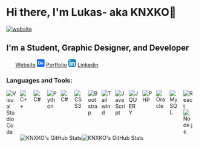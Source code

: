 # Hi there, I'm Lukas- aka KNXKO👋

[![website](https://img.shields.io/website?label=LUKASLECHOVIC.com&style=for-the-badge&url=https%3A%2F%2Fcodestackr.com)](http://lukaslechovic.wz.sk/)

## I'm a Student, Graphic Designer, and Developer

[<img src="./img/browser.svg" alt="website" width="20px" height="20px">](http://lukaslechovic.wz.sk/) [Website](http://lukaslechovic.wz.sk/)
[<img src="./img/behance.svg" alt="behance" width="20px" height="20px">](https://www.behance.net/lukaslechovic) [Portfolio](https://www.behance.net/lukaslechovic)
[<img src="./img/linkedin.svg" alt="linkedin" width="20px" height="20px">](https://linkedin.com/in/lukas-lechovic) [Linkedin](https://www.linkedin.com/in/lukas-lechovic/)

### Languages and Tools:

[<img align="left" alt="Visual Studio Code" width="26px" src="https://cdn.jsdelivr.net/gh/devicons/devicon/icons/vscode/vscode-original.svg" style="padding-right:10px;" />][webdevplaylist]
[<img align="left" alt="C++" width="26px" src="https://cdn.jsdelivr.net/gh/devicons/devicon/icons/cplusplus/cplusplus-original.svg" style="padding-right:10px;" />][webdevplaylist]
[<img align="left" alt="C#" width="26px" src="https://cdn.jsdelivr.net/gh/devicons/devicon/icons/csharp/csharp-original.svg" style="padding-right:10px;" />][webdevplaylist]
[<img align="left" alt="Python" width="26px" src="https://cdn.jsdelivr.net/gh/devicons/devicon/icons/python/python-original.svg" style="padding-right:10px;" />][webdevplaylist]
[<img align="left" alt="C#" width="26px" src="https://cdn.jsdelivr.net/gh/devicons/devicon/icons/html5/html5-original.svg" style="padding-right:10px;" />][webdevplaylist]
[<img align="left" alt="CSS3" width="26px" src="https://cdn.jsdelivr.net/gh/devicons/devicon/icons/css3/css3-original.svg" style="padding-right:10px;" />][cssplaylist]
[<img align="left" alt="Bootstrap" width="26px" src="https://cdn.jsdelivr.net/gh/devicons/devicon/icons/bootstrap/bootstrap-original.svg" style="padding-right:10px;" />][cssplaylist]
[<img align="left" alt="Tailwind" width="26px" src="https://cdn.jsdelivr.net/gh/devicons/devicon/icons/tailwindcss/tailwindcss-plain.svg" style="padding-right:10px;" />][cssplaylist]
[<img align="left" alt="JavaScript" width="26px" src="https://cdn.jsdelivr.net/gh/devicons/devicon/icons/javascript/javascript-original.svg" style="padding-right:10px;" />][jsplaylist]
[<img align="left" alt="JQUERY" width="26px" src="https://cdn.jsdelivr.net/gh/devicons/devicon/icons/jquery/jquery-original.svg" style="padding-right:10px;" />][jsplaylist]
[<img align="left" alt="PHP" width="26px" src="https://cdn.jsdelivr.net/gh/devicons/devicon/icons/php/php-plain.svg" style="padding-right:10px;" />][jsplaylist]
[<img align="left" alt="Oracle" width="26px" src="https://cdn.jsdelivr.net/gh/devicons/devicon/icons/oracle/oracle-original.svg" style="padding-right:10px;" />][jsplaylist]
[<img align="left" alt="MySQL" width="26px" src="https://cdn.jsdelivr.net/gh/devicons/devicon/icons/mysql/mysql-original.svg" style="padding-right:10px;" />][webdevplaylist]
[<img align="left" alt="React" width="26px" src="https://cdn.jsdelivr.net/gh/devicons/devicon/icons/react/react-original.svg" style="padding-right:10px;" />][reactplaylist]
[<img align="left" alt="Node.js" width="26px" src="https://cdn.jsdelivr.net/gh/devicons/devicon/icons/nodejs/nodejs-original.svg" style="padding-right:10px;" />][webdevplaylist]

[website]: http://lukaslechovic.wz.sk/
[behance]: https://www.behance.net/lukaslechovic
[course]: http://lukaslechovic.wz.sk/
[linkedin]: https://www.linkedin.com/in/lukas-lechovic/
[webdevplaylist]: http://lukaslechovic.wz.sk/
[jsplaylist]: http://lukaslechovic.wz.sk/
[cssplaylist]: http://lukaslechovic.wz.sk/
[reactplaylist]: http://lukaslechovic.wz.sk/

<br />
<br />

 <img align="left" alt="KNXKO's GitHub Stats" src="https://github-readme-stats.vercel.app/api?username=KNXKO&show_icons=true&theme=github_dark" />

 <img align="left" alt="KNXKO's GitHub Stats" src="https://github-readme-stats.vercel.app/api/top-langs/?username=KNXKO&layout=compact&theme=github_dark" />
